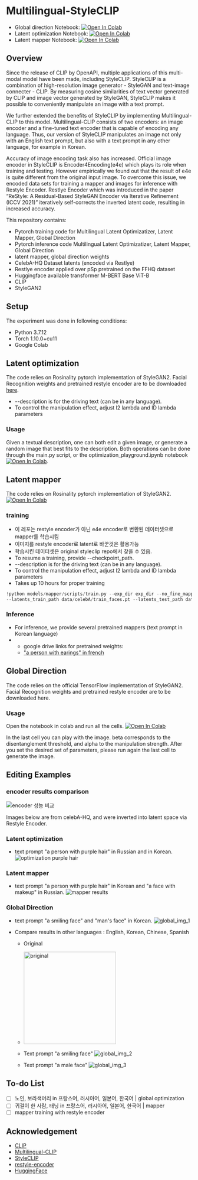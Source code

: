 # Multilingual-StyleCLIP

* Global direction Notebook: [![Open In Colab](https://colab.research.google.com/assets/colab-badge.svg)](https://colab.research.google.com/drive/1aa0mXXHiniuLkScEKNYv1URBalNuKmhS#scrollTo=2dalTroRccEr)
* Latent optimization Notebook: [![Open In Colab](https://colab.research.google.com/assets/colab-badge.svg)](https://colab.research.google.com/drive/1c0h4GVihhUwuT57DW8KI5bi15DSKYAZC#scrollTo=spLeV1kX0EQu)
* Latent mapper Notebook: [![Open In Colab](https://colab.research.google.com/assets/colab-badge.svg)](https://colab.research.google.com/drive/1dIxgJscjF4_cFXGGVG33NE9NK7Rsw31F)

## Overview
 Since the release of CLIP by OpenAPI, multiple applications of this multi-modal model have been made, including StyleCLIP. StyleCLIP is a combination of high-resolution image generator - StyleGAN and text-image connecter - CLIP. By measuring cosine similarities of text vector generated by CLIP and image vector generated by StyleGAN, StyleCLIP makes it possible to conveniently manipulate an image with a text prompt. 

 We further extended the benefits of StyleCLIP by implementing Multilingual-CLIP to this model. Multilingual-CLIP consists of two encoders: an image encoder and a fine-tuned text encoder that is capable of encoding any language. Thus, our version of StyleCLIP manipulates an image not only with an English text prompt, but also with a text prompt in any other language, for example in Korean. 
 
 Accuracy of image encoding task also has increased. Official image encoder in StyleCLIP is Encoder4Encoding(e4e) which plays its role when training and testing. However empirically we found out that the result of e4e is quite different from the original input image. To overcome this issue, we encoded data sets for training a mapper and images for inference with Restyle Encoder. Restlye Encoder which was introduced in the paper “ReStyle: A Residual-Based StyleGAN Encoder via Iterative Refinement (ICCV 2021)” iteratively self-corrects the inverted latent code, resulting in increased accuracy. 

This repository contains:
-	Pytorch training code for Multilingual Latent Optimizatizer, Latent Mapper, Global Direction
-	Pytorch inference code Multilingual Latent Optimizatizer, Latent Mapper, Global Direction
-	latent mapper, global direction weights
-	CelebA-HQ Dataset latents (encoded via Restlye)
-	Restlye encoder applied over pSp pretrained on the FFHQ dataset
-	Huggingface available transformer M-BERT Base ViT-B
-	CLIP
-	StyleGAN2

## Setup
The experiment was done in following conditions:
- Python 3.7.12
-	Torch 1.10.0+cu11
-	Google Colab


## Latent optimization
The code relies on Rosinality pytorch implementation of StyleGAN2. Facial Recognition weights and pretrained restyle encoder are to be downloaded [here](https://github.com/orpatashnik/StyleCLIP).
- --description is for the driving text (can be in any language).
-	To control the manipulation effect, adjust l2 lambda and ID lambda parameters

### Usage
Given a textual description, one can both edit a given image, or generate a random image that best fits to the description. Both operations can be done through the main.py script, or the optimization_playground.ipynb notebook [![Open In Colab](https://colab.research.google.com/assets/colab-badge.svg)](https://colab.research.google.com/drive/1c0h4GVihhUwuT57DW8KI5bi15DSKYAZC#scrollTo=spLeV1kX0EQu).

## Latent mapper
The code relies on Rosinality pytorch implementation of StyleGAN2. [![Open In Colab](https://colab.research.google.com/assets/colab-badge.svg)](https://colab.research.google.com/drive/1dIxgJscjF4_cFXGGVG33NE9NK7Rsw31F)

### training
- 이 레포는 restyle encoder가 아닌 e4e encoder로 변환된 데이터셋으로 mapper를 학습시킴
- 이미지를 restyle encoder로 latent로 바꾼것은 활용가능
- 학습시킨 데이터셋은 original styleclip repo에서 찾을 수 있음. 
-	To resume a training, provide --checkpoint_path.
-	--description is for the driving text (can be in any language).
-	To control the manipulation effect, adjust l2 lambda and ID lambda parameters
-	Takes up 10 hours for proper training

```python
!python models/mapper/scripts/train.py --exp_dir exp_dir --no_fine_mapper --description "보라색 머리카락을 가진 사람" \
--latents_train_path data/celebA/train_faces.pt --latents_test_path data/celebA/test_faces.pt \
```

### Inference
-	For inference, we provide several pretrained mappers (text prompt in Korean language)
-	- google drive links for pretrained weights:
     * ["a person with earings" in french](https://drive.google.com/file/d/1f3pwKzarydCM6gGbF47RlBNIXOaf9zuY/view?usp=sharing)

## Global Direction 
The code relies on the official TensorFlow implementation of StyleGAN2. Facial Recognition weights and pretrained restyle encoder are to be downloaded here.

### Usage
Open the notebook in colab and run all the cells. [![Open In Colab](https://colab.research.google.com/assets/colab-badge.svg)](https://colab.research.google.com/drive/1aa0mXXHiniuLkScEKNYv1URBalNuKmhS#scrollTo=2dalTroRccEr)

In the last cell you can play with the image.
beta corresponds to the disentanglement threshold, and alpha to the manipulation strength.
After you set the desired set of parameters, please run again the last cell to generate the image.


## Editing Examples
### encoder results comparison
![encoder 성능 비교](https://user-images.githubusercontent.com/78332579/145041059-835cba4b-604e-4f93-8799-223e0f53e55e.jpg)

Images below are from celebA-HQ, and were inverted into latent space via Restyle Encoder.
### Latent optimization
- text prompt "a person with purple hair" in Russian and in Korean.
![optimization purple hair](https://user-images.githubusercontent.com/78332579/145050220-dbc2cfb8-4492-4792-b8fe-8d1c9f2fe8a4.jpg)

### Latent mapper
- text prompt "a person with purple hair" in Korean and "a face with makeup" in Russian.
![mapper results](https://user-images.githubusercontent.com/78332579/145152212-567282d7-c640-48ad-8a82-0f896f3c1636.jpg)

### Global Direction 
- text prompt "a smiling face" and "man's face" in Korean.
![global_img_1](https://user-images.githubusercontent.com/67999107/145788905-59f83085-3751-41c4-b045-6f36977085c3.png)

- Compare results in other languages : English, Korean, Chinese, Spanish
   - Original 
   - <img width="250" alt="original" src="https://user-images.githubusercontent.com/67999107/145793027-836a9bdd-77c3-407c-bb5b-f514dc6736b4.png">

   - Text prompt "a smiling face"
   ![global_img_2](https://user-images.githubusercontent.com/67999107/145790847-c0d625ed-17f4-4aeb-991c-c6f491ed5807.png)

   - Text prompt "a male face"
   ![global_img_3](https://user-images.githubusercontent.com/67999107/145790871-4b872bfe-13d8-4da3-a055-7d17347e89b2.png)

## To-do List
- [ ] 노인, 보라색머리 in 프랑스어, 러시아어, 일본어, 한국어 | global optimization
- [ ] 귀걸이 한 사람, 태닝 in 프랑스어, 러시아어, 일본어, 한국어 | mapper 
- [ ] mapper training with restyle encoder

## Acknowledgement
- [CLIP](https://openai.com/blog/clip/)
- [Multilingual-CLIP](https://github.com/FreddeFrallan/Multilingual-CLIP)
- [StyleCLIP](https://github.com/orpatashnik/StyleCLIP)
- [restyle-encoder](https://github.com/yuval-alaluf/restyle-encoder)
- [HuggingFace](https://huggingface.co/)

